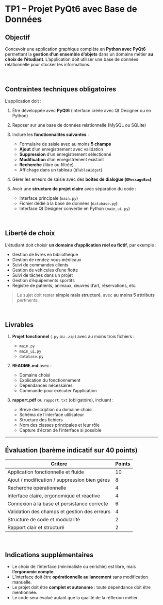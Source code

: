 # TP1 – Projet PyQt6 avec Base de Données

## Objectif

Concevoir une application graphique complète en **Python avec PyQt6** permettant la **gestion d’un ensemble d’objets** dans un domaine métier **au choix de l’étudiant**. L’application doit utiliser une base de données relationnelle pour stocker les informations.

<br/>

## Contraintes techniques obligatoires

L’application doit :

1. Être développée avec **PyQt6** (interface créée avec Qt Designer ou en Python)
2. Reposer sur une base de données relationnelle (MySQL ou SQLite)
3. Inclure les **fonctionnalités suivantes** :

   * Formulaire de saisie avec au moins **5 champs**
   * **Ajout** d’un enregistrement avec validation
   * **Suppression** d’un enregistrement sélectionné
   * **Modification** d’un enregistrement existant
   * **Recherche** (libre ou filtrée)
   * Affichage dans un tableau (`QTableWidget`)
4. Gérer les erreurs de saisie avec des **boîtes de dialogue (`QMessageBox`)**
5. Avoir une **structure de projet claire** avec séparation du code :

   * Interface principale (`main.py`)
   * Fichier dédié à la base de données (`database.py`)
   * Interface Qt Designer convertie en Python (`main_ui.py`)

<br/>

## Liberté de choix

L’étudiant doit choisir **un domaine d’application réel ou fictif**, par exemple :

* Gestion de livres en bibliothèque
* Gestion de rendez-vous médicaux
* Suivi de commandes clients
* Gestion de véhicules d’une flotte
* Suivi de tâches dans un projet
* Gestion d’équipements sportifs
* Registre de patients, animaux, œuvres d’art, réservations, etc.

> Le sujet doit rester **simple mais structuré**, avec **au moins 5 attributs** pertinents.

<br/>

## Livrables

1. **Projet fonctionnel** (`.py` ou `.zip`) avec au moins trois fichiers :

   * `main.py`
   * `main_ui.py`
   * `database.py`

2. **README.md** avec :

   * Domaine choisi
   * Explication du fonctionnement
   * Dépendances nécessaires
   * Commande pour exécuter l’application

3. **rapport.pdf** ou `rapport.txt` (obligatoire), incluant :

   * Brève description du domaine choisi
   * Schéma de l’interface utilisateur
   * Structure des fichiers
   * Nom des classes principales et leur rôle
   * Capture d’écran de l’interface si possible

---

## Évaluation (barème indicatif sur 40 points)

| Critère                                       | Points |
| --------------------------------------------- | ------ |
| Application fonctionnelle et fluide           | 10     |
| Ajout / modification / suppression bien gérés | 8      |
| Recherche opérationnelle                      | 4      |
| Interface claire, ergonomique et réactive     | 4      |
| Connexion à la base et persistance correcte   | 6      |
| Validation des champs et gestion des erreurs  | 4      |
| Structure de code et modularité               | 2      |
| Rapport clair et structuré                    | 2      |

<br/>

## Indications supplémentaires

* Le choix de l’interface (minimaliste ou enrichie) est libre, mais **l’ergonomie compte**.
* L’interface doit être **opérationnelle au lancement** sans modification manuelle.
* Le projet doit être **complet et autonome** : toute dépendance doit être mentionnée.
* Le code sera évalué autant que la qualité de la réflexion métier.


